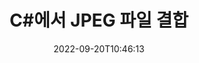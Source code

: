 ---
############################# Static ############################
layout: "auto-gen-merger"
date: 2022-09-20T10:46:13
draft: false
otherformats: vssx vstm vstx vsx vtx xlam xls xlsb xlsm xlsx xlt xltm xltx xps jpg png

############################# Head ############################
head_title: "C#에서 JPEG 파일 가입 | JPEG 합병"
head_description: "C# .NET 문서 병합 API를 사용하여 여러 JPEG 파일을 단일 파일로 결합합니다. 다양한 문서에서 단일 문서로 특정 페이지 또는 페이지 범위를 결합합니다."

############################# Header ############################
title: "C#에서 JPEG 파일 결합"
description: "몇 줄의 .NET 코드로 JPEG에 가입하세요."
bg_image: "https://cms.admin.containerize.com/templates/aspose/App_Themes/V3/images/bg/header1.png"
bg_overlay: false
button:
    enable: true
    icon: "fas fa-arrow-down"
    label: "무료 평가판 다운로드"
    link: "https://downloads.groupdocs.com/merger/net"

############################# SubMenu ############################
submenu:
    enable: true

    left:
        img_alt: "GroupDocs.Merger for .NET"
        image: "https://cms.admin.containerize.com/templates/groupdocs/images/product-logos/90x90-noborder/groupdocs-merger-net.png"
        product: "GroupDocs.Merger"
        platform: ".NET"

    middle:
        button:

            # button loop
            - link: "https://apireference.groupdocs.com/merger/net"
              text: "API 참조"

            # button loop
            - link: "https://github.com/groupdocs-merger"
              text: "코드 예"

            # button loop
            - link: "https://products.groupdocs.app/merger/family"
              text: "라이브 데모"

            # button loop
            - link: "https://purchase.groupdocs.com/pricing/merger/net"
              text: "가격"

    right:
        link_download: "https://downloads.groupdocs.com/merger"
        link_learn: "https://docs.groupdocs.com/merger/net"
        link_buy: "https://purchase.groupdocs.com"

############################# About ############################
about:
    enable: true
    title: "GroupDocs.Merger for .NET API 정보"
    content: |
        [GroupDocs.Merger for .NET](/ko/merger/net/)는 여러 PDF, Microsoft Office(Word, Excel, PowerPoint, OneNote), OpenDocument, HTML, 이미지 및 .NET 애플리케이션 내에서 다른 많은 문서를 단일 파일로 만듭니다. GroupDocs.Merger를 사용하면 JPEG 문서에 가입할 수 있으므로 많은 노력을 절약할 수 있습니다. 타사 소프트웨어, 데스크톱 응용 프로그램 또는 플러그인을 설치할 필요가 없습니다. 이제 시간을 낭비하고 수동으로 파일을 결합할 필요가 없습니다! GroupDocs의 사명은 최고의 품질을 제공하고 문서 처리 워크플로를 단순화하는 것입니다.
        
        GroupDocs.Merger API는 파일 결합 기능이 필요한 기업 솔루션에 적합한 선택입니다. 이러한 API는 .NET Framework, .NET Standard, .NET Core, Mono을 포함한 모든 주요 운영 체제 및 플랫폼에서 잘 지원됩니다.

############################# Steps ############################
steps:
    enable: true
    title_left: "여러 JPEG 파일을 결합하는 방법"
    content_left: |
        [GroupDocs.Merger for .NET](/ko/merger/net/)를 사용하면 .NET 개발자가 몇 가지 쉬운 단계.
        
        * **Merger**의 새 인스턴스를 만들고 소스 문서 경로를 생성자 매개변수로 전달합니다.
        * **Merger** 클래스의 **Join**을 호출하고 두 번째 소스 문서 경로를 전달합니다.
        * **Merger** 클래스의 **Save**를 호출하여 병합된 문서를 저장합니다.

    title_right: "시스템 요구 사항"
    content_right: |
        GroupDocs.Merger for .NET API는 모든 주요 플랫폼 및 운영 체제에서 지원됩니다. 아래 코드를 실행하기 전에 시스템에 다음 전제 조건이 설치되어 있는지 확인하십시오.

        * 운영 체제: Microsoft Windows, Linux, MacOS
        * 개발 환경: Visual Studio, Xamarin, MonoDevelop
        * 프레임워크: .NET Framework, .NET Standard, .NET Core, Mono
        * [NuGet](https://www.nuget.org/packages/groupdocs.merger)에서 최신 버전의 GroupDocs.Merger for .NET 다운로드
         
    code: |
     {{% merger/additional-styles %}}
     {{< merger/code-merger title="C# 예제 코드를 사용하여 JPEG 파일을 결합하는 방법">}}

        ```csharp    
        // GroupDocs.Merger API를 사용하여 JPEG 파일 결합
        // 입력 JPEG 문서로 병합을 인스턴스화
        using (Merger merger = new Merger("input1.jpeg"))
          {
            // Merger 클래스 인스턴스의 Join 메소드를 호출하고 두 번째 소스 문서 경로를 전달합니다.
            merger.Join("input2.jpeg");
    
            // 병합된 문서를 저장하기 위해 Merger 클래스 인스턴스의 Save 메소드 호출
            merger.Save("merged-file.jpeg");
          }
        ```
     {{< /merger/code-merger >}}

############################# Demos ############################
demos:
    enable: true
    title: "라이브 데모 - 문서 결합을 위한 온라인 앱"
    content: |
       [GroupDocs.Merger Live Demos](https://products.groupdocs.app/merger/jpeg) 웹사이트를 방문하여 지금 하나 이상의 JPEG 파일에 참여하세요.
       라이브 데모에는 다음과 같은 이점이 있습니다.
        
############################# About Formats ############################
about_formats:
    enable: true

############################# More Formats ############################
more_formats:
    enable: true
    title: "다른 문서 형식 결합"
    content: |
        .NET은(는) 파일 형식 및 이미지에 대한 병합 API를 문서화합니다. 아래에 설명된 대로 인기 있는 문서 형식 중 일부를 함께 결합하십시오.

############################# Back to top ###############################
back_to_top:
    enable: true
---